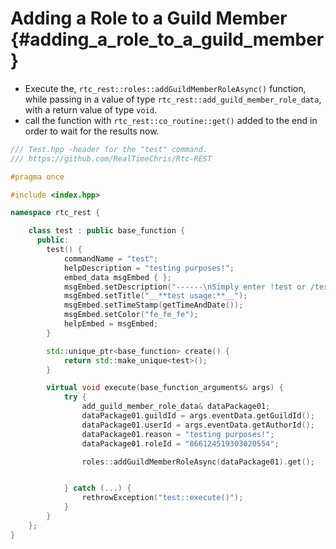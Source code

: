 Adding a Role to a Guild Member {#adding_a_role_to_a_guild_member}
============
- Execute the, `rtc_rest::roles::addGuildMemberRoleAsync()` function, while passing in a value of type `rtc_rest::add_guild_member_role_data`, with a return value of type `void`.
- call the function with `rtc_rest::co_routine::get()` added to the end in order to wait for the results now.

```cpp
/// Test.hpp -header for the "test" command.
/// https://github.com/RealTimeChris/Rtc-REST

#pragma once

#include <index.hpp>

namespace rtc_rest {

	class test : public base_function {
	  public:
		test() {
			commandName = "test";
			helpDescription = "testing purposes!";
			embed_data msgEmbed { };
			msgEmbed.setDescription("------\nSimply enter !test or /test!\n------");
			msgEmbed.setTitle("__**test usage:**__");
			msgEmbed.setTimeStamp(getTimeAndDate());
			msgEmbed.setColor("fe_fe_fe");
			helpEmbed = msgEmbed;
		}

		std::unique_ptr<base_function> create() {
			return std::make_unique<test>();
		}

		virtual void execute(base_function_arguments& args) {
			try {
				add_guild_member_role_data& dataPackage01;
				dataPackage01.guildId = args.eventData.getGuildId();
				dataPackage01.userId = args.eventData.getAuthorId();
				dataPackage01.reason = "testing purposes!";
				dataPackage01.roleId = "866124519303020554";

				roles::addGuildMemberRoleAsync(dataPackage01).get();


			} catch (...) {
				rethrowException("test::execute()");
			}
		}
	};
}
```

